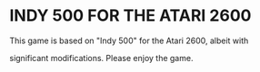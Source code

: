 # INDY 500 FOR THE ATARI 2600

This game is based on "Indy 500" for the Atari 2600, albeit with

significant modifications. Please enjoy the game.
